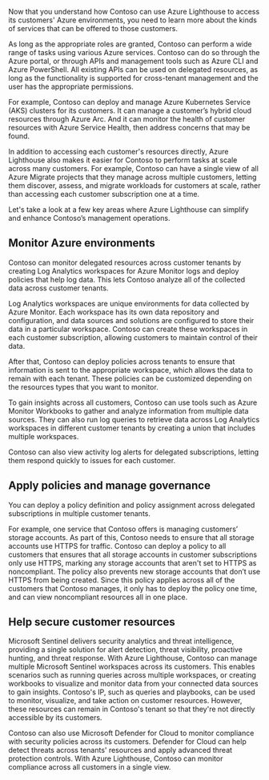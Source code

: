 Now that you understand how Contoso can use Azure Lighthouse to access its customers' Azure environments, you need to learn more about the kinds of services that can be offered to those customers.

As long as the appropriate roles are granted, Contoso can perform a wide range of tasks using various Azure services. Contoso can do so through the Azure portal, or through APIs and management tools such as Azure CLI and Azure PowerShell. All existing APIs can be used on delegated resources, as long as the functionality is supported for cross-tenant management and the user has the appropriate permissions.

For example, Contoso can deploy and manage Azure Kubernetes Service (AKS) clusters for its customers. It can manage a customer’s hybrid cloud resources through Azure Arc. And it can monitor the health of customer resources with Azure Service Health, then address concerns that may be found.

In addition to accessing each customer's resources directly, Azure Lighthouse also makes it easier for Contoso to perform tasks at scale across many customers. For example, Contoso can have a single view of all Azure Migrate projects that they manage across multiple customers, letting them discover, assess, and migrate workloads for customers at scale, rather than accessing each customer subscription one at a time.

Let's take a look at a few key areas where Azure Lighthouse can simplify and enhance Contoso’s management operations.

## Monitor Azure environments

Contoso can monitor delegated resources across customer tenants by creating Log Analytics workspaces for Azure Monitor logs and deploy policies that help log data. This lets Contoso analyze all of the collected data across customer tenants.

Log Analytics workspaces are unique environments for data collected by Azure Monitor. Each workspace has its own data repository and configuration, and data sources and solutions are configured to store their data in a particular workspace. Contoso can create these workspaces in each customer subscription, allowing customers to maintain control of their data.

After that, Contoso can deploy policies across tenants to ensure that information is sent to the appropriate workspace, which allows the data to remain with each tenant. These policies can be customized depending on the resources types that you want to monitor.

To gain insights across all customers, Contoso can use tools such as Azure Monitor Workbooks to gather and analyze information from multiple data sources. They can also run log queries to retrieve data across Log Analytics workspaces in different customer tenants by creating a union that includes multiple workspaces.

Contoso can also view activity log alerts for delegated subscriptions, letting them respond quickly to issues for each customer.

## Apply policies and manage governance

You can deploy a policy definition and policy assignment across delegated subscriptions in multiple customer tenants.

For example, one service that Contoso offers is managing customers’ storage accounts. As part of this, Contoso needs to ensure that all storage accounts use HTTPS for traffic. Contoso can deploy a policy to all customers that ensures that all storage accounts in customer subscriptions only use HTTPS, marking any storage accounts that aren't set to HTTPS as noncompliant. The policy also prevents new storage accounts that don’t use HTTPS from being created. Since this policy applies across all of the customers that Contoso manages, it only has to deploy the policy one time, and can view noncompliant resources all in one place.

## Help secure customer resources

Microsoft Sentinel delivers security analytics and threat intelligence, providing a single solution for alert detection, threat visibility, proactive hunting, and threat response. With Azure Lighthouse, Contoso can manage multiple Microsoft Sentinel workspaces across its customers. This enables scenarios such as running queries across multiple workspaces, or creating workbooks to visualize and monitor data from your connected data sources to gain insights. Contoso's IP, such as queries and playbooks, can be used to monitor, visualize, and take action on customer resources. However, these resources can remain in Contoso's tenant so that they're not directly accessible by its customers.

Contoso can also use Microsoft Defender for Cloud to monitor compliance with security policies across its customers. Defender for Cloud can help detect threats across tenants' resources and apply advanced threat protection controls. With Azure Lighthouse, Contoso can monitor compliance across all customers in a single view.
